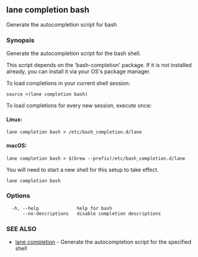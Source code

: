 ## lane completion bash

Generate the autocompletion script for bash

### Synopsis

Generate the autocompletion script for the bash shell.

This script depends on the 'bash-completion' package.
If it is not installed already, you can install it via your OS's package manager.

To load completions in your current shell session:

	source <(lane completion bash)

To load completions for every new session, execute once:

#### Linux:

	lane completion bash > /etc/bash_completion.d/lane

#### macOS:

	lane completion bash > $(brew --prefix)/etc/bash_completion.d/lane

You will need to start a new shell for this setup to take effect.


```
lane completion bash
```

### Options

```
  -h, --help              help for bash
      --no-descriptions   disable completion descriptions
```

### SEE ALSO

* [lane completion](lane_completion.md)	 - Generate the autocompletion script for the specified shell

